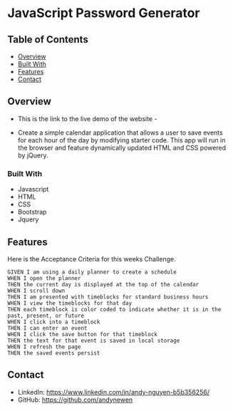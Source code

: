 # JavaScript Password Generator

## Table of Contents

- [Overview](#overview)
- [Built With](#built-with)
- [Features](#features)
- [Contact](#contact)

## Overview


* This is the link to the live demo of the website - 

* Create a simple calendar application that allows a user to save events for each hour of the day by modifying starter code. This app will run in the browser and feature dynamically updated HTML and CSS powered by jQuery.



### Built With

* Javascript
* HTML
* CSS
* Bootstrap
* Jquery

## Features

Here is the Acceptance Criteria for this weeks Challenge.

```
GIVEN I am using a daily planner to create a schedule
WHEN I open the planner
THEN the current day is displayed at the top of the calendar
WHEN I scroll down
THEN I am presented with timeblocks for standard business hours
WHEN I view the timeblocks for that day
THEN each timeblock is color coded to indicate whether it is in the past, present, or future
WHEN I click into a timeblock
THEN I can enter an event
WHEN I click the save button for that timeblock
THEN the text for that event is saved in local storage
WHEN I refresh the page
THEN the saved events persist
```



## Contact
* LinkedIn: https://www.linkedin.com/in/andy-nguyen-b5b356256/
* GitHub: https://github.com/andynewen


